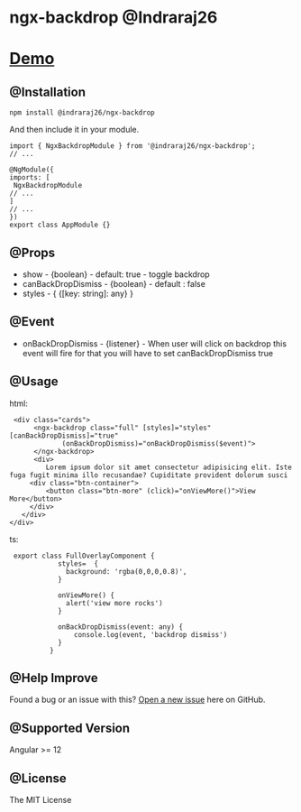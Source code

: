 # ngx-backdrop @Indraraj26
# [Demo](https://indraraj26.github.io/ngx-backdrop)

## @Installation

```
npm install @indraraj26/ngx-backdrop
```

And then include it in your module.

```
import { NgxBackdropModule } from '@indraraj26/ngx-backdrop';
// ...

@NgModule({
imports: [
 NgxBackdropModule
// ...
]
// ...
})
export class AppModule {}
```
## @Props
- show - {boolean} - default: true - toggle backdrop
- canBackDropDismiss - {boolean} - default : false
- styles - { {[key: string]: any} } 
    
## @Event
- onBackDropDismiss - {listener} - When user will click on backdrop this event will fire for that you will have to set canBackDropDismiss true
      
## @Usage
html: 
```
 <div class="cards">
      <ngx-backdrop class="full" [styles]="styles" [canBackDropDismiss]="true"
             (onBackDropDismiss)="onBackDropDismiss($event)">
      </ngx-backdrop>
      <div>
         Lorem ipsum dolor sit amet consectetur adipisicing elit. Iste fuga fugit minima illo recusandae? Cupiditate provident dolorum susci
     <div class="btn-container">
         <button class="btn-more" (click)="onViewMore()">View More</button>
     </div>
   </div>
</div>
```

ts:
```
 export class FullOverlayComponent {
            styles=  {
              background: 'rgba(0,0,0,0.8)',
            }
          
            onViewMore() {
              alert('view more rocks')
            }

            onBackDropDismiss(event: any) {
                console.log(event, 'backdrop dismiss')
            }
          }       
```

## @Help Improve

Found a bug or an issue with this? [Open a new issue](https://github.com/indraraj26/ngx-backdrop/issues) here on GitHub.

## @Supported Version

Angular >= 12

## @License

The MIT License
 